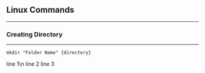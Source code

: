 ## Linux Commands 
---
### Creating Directory
---
 ```
 mkdir "Folder Name" {directory}
```


   line 1\n
   line 2
   line 3

